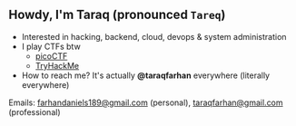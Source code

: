 ## Howdy, I'm Taraq (pronounced `Tareq`)

- Interested in hacking, backend, cloud, devops & system administration
- I play CTFs btw
  - [picoCTF](https://play.picoctf.org/users/taraqfarhan)
  - [TryHackMe](https://tryhackme.com/p/taraqfarhan)
- How to reach me? It's actually **@taraqfarhan** everywhere (literally everywhere)

Emails: [farhandaniels189@gmail.com](https://mail.google.com/mail/?view=cm&fs=1&to=farhandaniels189@gmail.com) (personal), [taraqfarhan@gmail.com](https://mail.google.com/mail/?view=cm&fs=1&to=taraqfarhan@gmail.com) (professional)
